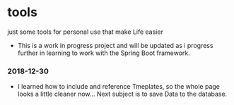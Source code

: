 # tools
just some tools for personal use that make Life easier

* This is a work in progress project and will be updated as i progress further in learning to work with the Spring Boot framework.

### 2018-12-30
* I learned how to include and reference Tmeplates, so the whole page looks a little cleaner now... Next subject is to save Data to the database.